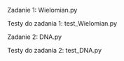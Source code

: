 Zadanie 1: Wielomian.py

Testy do zadania 1: test_Wielomian.py

Zadanie 2: DNA.py

Testy do zadania 2: test_DNA.py

